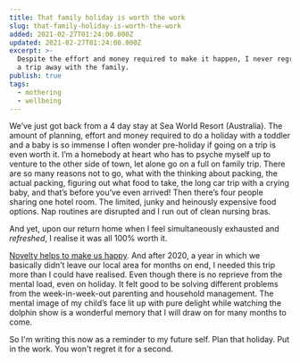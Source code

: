 ```yaml
---
title: That family holiday is worth the work
slug: that-family-holiday-is-worth-the-work
added: 2021-02-27T01:24:00.000Z
updated: 2021-02-27T01:24:00.000Z
excerpt: >-
  Despite the effort and money required to make it happen, I never regret taking
  a trip away with the family.
publish: true
tags:
  - mothering
  - wellbeing
---
```


We’ve just got back from a 4 day stay at Sea World Resort (Australia). The amount of planning, effort and money required to do a holiday with a toddler and a baby is so immense I often wonder pre-holiday if going on a trip is even worth it. I’m a homebody at heart who has to psyche myself up to venture to the other side of town, let alone go on a full on family trip. There are so many reasons not to go, what with the thinking about packing, the actual packing, figuring out what food to take, the long car trip with a crying baby, and that’s before you’ve even arrived! Then there’s four people sharing one hotel room. The limited, junky and heinously expensive food options. Nap routines are disrupted and I run out of clean nursing bras. 

And yet, upon our return home when I feel simultaneously exhausted and *refreshed*, I realise it was all 100% worth it.

[Novelty helps to make us happy](https://fulllifereflections.com/2019/04/27/how-novelty-increases-happiness-and-fulfillment/). And after 2020, a year in which we basically didn’t leave our local area for months on end, I needed this trip more than I could have realised. Even though there is no reprieve from the mental load, even on holiday. It felt good to be solving different problems from the week-in-week-out parenting and household management. The mental image of my child’s face lit up with pure delight while watching the dolphin show is a wonderful memory that I will draw on for many months to come.

So I'm writing this now as a reminder to my future self. Plan that holiday. Put in the work. You won't regret it for a second.
